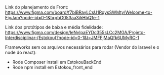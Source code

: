 Link do planejamento de Front: https://www.figma.com/board/f7bIBRayLCsU1RqvsSWMty/Welcome-to-FigJam?node-id=0-1&t=gbG053aa3i5HbQ1e-1

Link dos protótipos de baixa e média fidelidade: https://www.figma.com/design/IeNyIpaEYDc355sLCc2MGA/Projeto-Interdisciplinar-(Estokou)?node-id=0-1&t=JMFFjMaQfk6UMyRC-1

Frameworks sem os arquivos necessários para rodar (Vendor do laravel e o node do react):
- Rode Composer install em EstokouBackEnd
- Rode npm install em Estokou_front_end
